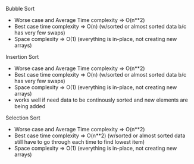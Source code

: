 Bubble Sort
- Worse case and Average Time complexity => O(n**2)
- Best case time complexity => O(n) (w/sorted or almost sorted data b/c has very few swaps)
- Space complexity => O(1) (everything is in-place, not creating new arrays)

Insertion Sort
- Worse case and Average Time complexity => O(n**2)
- Best case time complexity => O(n) (w/sorted or almost sorted data b/c has very few swaps)
- Space complexity => O(1) (everything is in-place, not creating new arrays)
- works well if need data to be continously sorted and new elements are being added

Selection Sort
- Worse case and Average Time complexity => O(n**2)
- Best case time complexity => O(n**2) (w/sorted or almost sorted data still have to go through each time to find lowest item)
- Space complexity => O(1) (everything is in-place, not creating new arrays)

